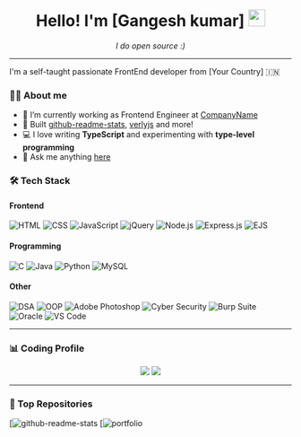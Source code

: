

<h1 align="center">Hello! I'm [Gangesh kumar] <img src="https://media.giphy.com/media/hvRJCLFzcasrR4ia7z/giphy.gif" width="30px"/></h1>
<p align="center"><i>I do open source :)</i></p>

---

I'm a self-taught passionate FrontEnd developer from [Your Country] 🇮🇳

### 🧑‍💻 About me

- 🔭 I’m currently working as Frontend Engineer at [CompanyName](https://your-company-link.com)
- 🌟 Built [github-readme-stats](https://github.com/anuraghazra/github-readme-stats), [verlyjs](https://github.com/anuraghazra/verlyjs) and more!
- 💻 I love writing **TypeScript** and experimenting with **type-level programming**
- 💬 Ask me anything [here](https://github.com/your-username/your-username/issues)

### 🛠️ Tech Stack

#### Frontend
![HTML](https://img.shields.io/badge/-HTML-black?style=flat-square&logo=html5)
![CSS](https://img.shields.io/badge/-CSS-black?style=flat-square&logo=css3)
![JavaScript](https://img.shields.io/badge/-JavaScript-black?style=flat-square&logo=javascript)
![jQuery](https://img.shields.io/badge/-jQuery-black?style=flat-square&logo=jquery)
![Node.js](https://img.shields.io/badge/-Node.js-black?style=flat-square&logo=node.js)
![Express.js](https://img.shields.io/badge/-Express.js-black?style=flat-square&logo=express)
![EJS](https://img.shields.io/badge/-EJS-black?style=flat-square&logo=ejs)

#### Programming
![C](https://img.shields.io/badge/-C-black?style=flat-square&logo=c)
![Java](https://img.shields.io/badge/-Java-black?style=flat-square&logo=java)
![Python](https://img.shields.io/badge/-Python-black?style=flat-square&logo=python)
![MySQL](https://img.shields.io/badge/-MySQL-black?style=flat-square&logo=mysql)

#### Other
![DSA](https://img.shields.io/badge/-DSA-black?style=flat-square)
![OOP](https://img.shields.io/badge/-OOP-black?style=flat-square)
![Adobe Photoshop](https://img.shields.io/badge/-Adobe%20Photoshop-black?style=flat-square&logo=adobephotoshop)
![Cyber Security](https://img.shields.io/badge/-Cyber%20Security-black?style=flat-square)
![Burp Suite](https://img.shields.io/badge/-Burp%20Suite-black?style=flat-square&logo=burpsuite)
![Oracle](https://img.shields.io/badge/-Oracle-black?style=flat-square&logo=oracle)
![VS Code](https://img.shields.io/badge/-VS%20Code-black?style=flat-square&logo=visualstudiocode)


---

### 📊 Coding Profile 
<div align="center">
  <img src="[https://github-readme-stats.vercel.app/api?username=your-username&show_icons=true&theme=radical" ](https://github.com/gangeshks/gangeshks/blob/main/Gfg.jpg?raw=true)/>
  <img src="https://github-readme-stats.vercel.app/api/top-langs/?username=your-username&layout=compact&theme=radical" />
</div>

---

### 📌 Top Repositories
[![github-readme-stats]()
[![portfolio]()
